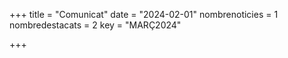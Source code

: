 +++
title             = "Comunicat"
date	 	  	      = "2024-02-01"
nombrenoticies    = 1
nombredestacats   = 2
key 		  	  = "MARÇ2024"

+++
